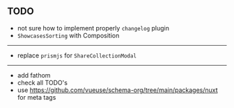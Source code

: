 ## TODO

- not sure how to implement properly `changelog` plugin
- `ShowcasesSorting` with Composition

---

- replace `prismjs` for `ShareCollectionModal`

---

- add fathom
- check all TODO's
- use https://github.com/vueuse/schema-org/tree/main/packages/nuxt for meta tags
